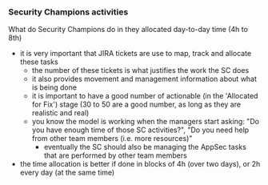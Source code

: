 ### Security Champions activities

What do Security Champions do in they allocated day-to-day time (4h to 8th)

* it is very important that JIRA tickets are use to map, track and allocate these tasks
  * the number of these tickets is what justifies the work the SC does
  * it also provides movement and management information about what is being done
  * it is important to have a good number of actionable (in the 'Allocated for Fix') stage (30 to 50 are a good number, as long as they are realistic and real)
  * you know the model is working when the managers start asking: "Do you have enough time of those SC activities?", "Do you need help from other team members (i.e. more resources)"
    * eventually the SC should also be managing the AppSec tasks that are performed by other team members
* the time allocation is better if done in blocks of 4h (over two days), or 2h every day (at the same time)  
